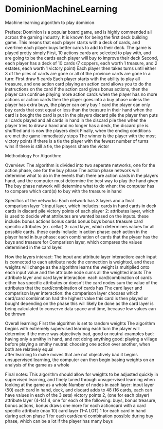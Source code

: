 # DominionMachineLearning
Machine learning algorithm to play dominion

Preface:
Dominion is a popular board game, and is highly commended all across the gaming industry.
It is known for being the first deck building game. This means that each player starts with a deck of cards,
and overtime each player buys better cards to add to their deck.
The game is played pretty simply
  First, 10 actions cards are selected to play with, and are going to be the cards each player will buy to improve their deck
  Second, each player has a deck of 10 cards (7 coppers, each worth 1 treasure, and 2 estates, each worth 1 victory point)
  Each player then takes turns until either 3 of the piles of cards are gone or all of the province cards are gone
    In a turn:
    First draw 5 cards
    Each player starts with the ability to play all treasure, and one action card
    playing an action card allows you to do the instructions on the card
      if the action card gives bonus actions, then the player can continue playing more action cards
    when the player has no more actions or action cards then the player goes into a buy phase
      unless the player has extra buys, the player can only buy 1 card
      the player can only buy cards that cost equal or less than the treasure in their hand
      when the card is bought the card is put in the players discard pile
    the player then puts all cards played and all cards in hand in the discard pile
    then when the player tries to draw a hand and no longer has a deck, the discard pile is shuffled and is now the players deck
  Finally, when the ending conditions are met the game immediately stops
  The winner is the player with the most victory points
    if there is a tie the player with the fewest number of turns wins
      if there is still a tie, the players share the victor


Methodology For Algorithm:

Overview:
The algorithm is divided into two seperate networks, one for the action phase, one for the buy phase
The action phase network will determine what to do in the events that:
  there are action cards in the players hand, and the computer must determine the best way to play the hand given
The buy phase network will determine what to do when:
  the computer has to compare which card(s) to buy with the treasure in hand
  
Specifics of the networks:
Each network has 3 layers and a final comparison layer
  1: input layer, which includes:
    cards in hand
    cards in deck
    cards in discard pile
    victory points of each player
  2: attributes layer, which is used to decide what attributes are wanted based on the inputs. these include:
    bonus actions
    bonus cards
    bonus buys
    bonus treasure
    card specific attributes (ex. cellar)
  3: card layer, which determines values for all possible cards. these cards include:
    in action phase:
      each action in the player hand
    in buy phase:
      each combination of cards that the plyaer has the buys and treasure for
  Comparison layer, which compares the values determined in the card layer.
    
How the layers interact:
  The input and attribute layer interaction:
    each input is connected to each attribute node
    the connection is weighted, and these weights will change as the algorithm learns
    the weight is multiplied onto each input value and the attribute node sums all the weighted inputs
  The attribute layer and card layer interaction:
    each card/combination of cards either has specific attributes or doesn't
    the card nodes sum the value of the attributes that the card/combination of cards has
  The card layer and comparison layer interaction:
    the comparison layer chooses which card/card combination had the highest value
    this card is then played or bought depending on the phase
    this will likely be done as the card layer is being calculated to conserve data space and time, because low values can be thrown
 
Overall learning:
  First the algorithm is set to random weights
  The algorithm begins with extremely supervised learning
    each turn the player will determine if the move was objectively bad, good or neutral
      examples
      bad: having only a smithy in hand, and not doing anything
      good: playing a village before playing a smithy
      neutral: choosing one action over another, when both are relatively equal    
  after learning to make moves that are not objectively bad it begins unsupervised learning,
    the computer can then begin basing weights on an analysis of the game as a whole
    
Final notes:
  This algorithm should allow for weights to be adjusted quickly in supervised learning,
  and finely tuned through unsupervised learning when looking at the game as a whole
  Number of nodes in each layer:
    input layer (50)
      each card in hand, deck, and discard adds to 48 (16 cards, each can have values in each of the 3 sets)
      victory points 2, (one for each player)
    attribute layer (4-14)
      4, one for each of the following: buys, bonus treasure, bonus actions, bonus draws
      one more for each actioncard with a card specific attribute (max 10)
    card layer (1-A LOT)
      1 for each card in hand during action phase
      1 for each card/card combination possible during buy phase, which can be a lot if the player has many buys
      
